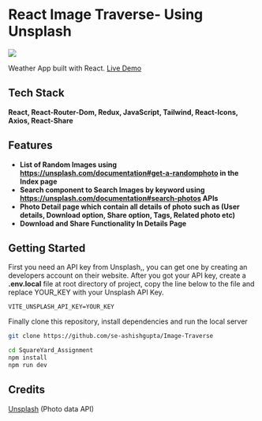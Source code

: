 # React Image Traverse- Using Unsplash

![](src/assets/UI-Look.png)

Weather App built with React.
[Live Demo](https://image-traverse-unsplash.vercel.app)

## Tech Stack

**React, React-Router-Dom, Redux, JavaScript, Tailwind, React-Icons, Axios, React-Share**

## Features

- **List of Random Images using https://unsplash.com/documentation#get-a-randomphoto in the Index page**
- **Search component to Search Images by keyword using https://unsplash.com/documentation#search-photos APIs**
- **Photo Detail page which contain all details of photo such as (User details, Download option, Share option, Tags, Related photo etc)**
- **Download and Share Functionality In Details Page**

## Getting Started

First you need an API key from Unsplash,, you can get one by creating an developers account on their website.
After you got your API key, create a **.env.local** file at root directory of project, copy the line below to the file and replace YOUR_KEY with your Unsplash API Key.

```
VITE_UNSPLASH_API_KEY=YOUR_KEY
```

Finally clone this repository, install dependencies and run the local server

```bash
git clone https://github.com/se-ashishgupta/Image-Traverse
```

```bash
cd SquareYard_Assignment
npm install
npm run dev
```

## Credits

[Unsplash](https://unsplash.com 'Unsplash') (Photo data API)